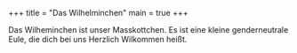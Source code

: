 +++
title = "Das Wilhelminchen"
main = true
+++

Das Wilheminchen ist unser Masskottchen. Es ist eine kleine genderneutrale Eule, die dich bei uns Herzlich Wilkommen heißt.
